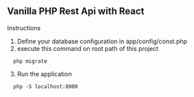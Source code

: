 ## Vanilla PHP Rest Api with React

Instructions

1. Define your database configuration in app/config/const.php
2. execute this command on root path of this project

```batch
  php migrate
```
3. Run the application
```batch
  php -S localhost:8000
```
